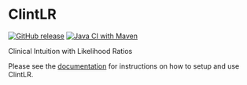 # ClintLR

[![GitHub release](https://img.shields.io/github/release/TheJacksonLaboratory/ClintLR.svg)](https://github.com/TheJacksonLaboratory/ClintLR/releases)
[![Java CI with Maven](https://github.com/TheJacksonLaboratory/ClintLR/workflows/Java%20CI%20with%20Maven/badge.svg)](https://github.com/TheJacksonLaboratory/ClintLR/actions/workflows/ci.yml)

Clinical Intuition with Likelihood Ratios

Please see the [documentation](https://thejacksonlaboratory.github.io/ClintLR/) for instructions on how to setup and use ClintLR.


